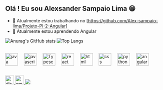 ## Olá ! Eu sou Alexsander Sampaio Lima 😁

- 🔭 Atualmente estou trabalhando no [https://github.com/Alex-sampaio-lima/Projeto-PI-2-Angular]
- 🌱 Atualmente estou aprendendo Angular

<div>

![Anurag's GitHub stats](https://github-readme-stats.vercel.app/api?username=alex-sampaio-lima&show_icons=true&theme=radical)
![Top Langs](https://github-readme-stats.vercel.app/api/top-langs/?username=alex-sampaio-lima&layout=compact&theme=radical)




</div>

<div style="display:inline_block"><br>
  <img src="https://cdn.jsdelivr.net/gh/devicons/devicon/icons/java/java-original.svg" height="40" alt="java logo"  />
  <img width="12" />
  <img src="https://cdn.jsdelivr.net/gh/devicons/devicon@latest/icons/javascript/javascript-original.svg" height="40" alt="javascript logo"/>
  <img width="12" />          
  <img src="https://cdn.jsdelivr.net/gh/devicons/devicon@latest/icons/typescript/typescript-original.svg" height="40" alt="Typescript logo"/>
  <img width="12" />
  <img src="https://cdn.jsdelivr.net/gh/devicons/devicon@latest/icons/react/react-original.svg" height="40" alt="react logo"/>
  <img width="12" />
  <img src="https://cdn.jsdelivr.net/gh/devicons/devicon@latest/icons/html5/html5-original.svg" height="40" alt="html logo"/>
  <img width="12" />
  <img src="https://cdn.jsdelivr.net/gh/devicons/devicon@latest/icons/css3/css3-original.svg" height="40" alt="css logo"/>
  <img width="12" />
  <img src="https://cdn.jsdelivr.net/gh/devicons/devicon@latest/icons/python/python-original.svg" height="40" alt="python logo"/>
  <img width="12" />
  <img src="https://cdn.jsdelivr.net/gh/devicons/devicon@latest/icons/angularjs/angularjs-original.svg" height="40" alt="angular logo"/>
  <img width="12" />

</div>

## 

<div>

 <a href="https://discordapp.com/users/alek_99" target="_blank">
    <img src="https://img.shields.io/static/v1?message=Discord&logo=discord&label=&color=7289DA&logoColor=white&labelColor=&style=for-the-badge" height="28" alt="discord logo" />
  </a>
  <a href="mailto:alexsandersampaiolima12@gmail.com" target="_blank">
    <img src="https://img.shields.io/static/v1?message=Gmail&logo=gmail&label=&color=D14836&logoColor=white&labelColor=&style=for-the-badge" height="28" alt="gmail logo" />
  </a>
<a href="https://www.linkedin.com/in/alexsander-sampaio-lima-b43219241/" target="_blank"><img src="https://img.shields.io/badge/LinkedIn-0077B5?style=for-the-badge&logo=linkedin&logoColor=white"></a>

</div>
